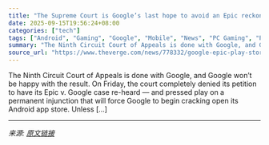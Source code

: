 ```yaml
---
title: "The Supreme Court is Google’s last hope to avoid an Epic reckoning in October"
date: 2025-09-15T19:56:24+08:00
categories: ["tech"]
tags: ["Android", "Gaming", "Google", "Mobile", "News", "PC Gaming", "Policy", "Tech"]
summary: "The Ninth Circuit Court of Appeals is done with Google, and Google won’t be happy with the result. On Friday, the court completely denied its petition to have its Epic v. Google case re-heard — and pr"
source_url: "https://www.theverge.com/news/778332/google-epic-play-store-lawsuit-30-days-supreme-court"
---
```


The Ninth Circuit Court of Appeals is done with Google, and Google won’t be happy with the result. On Friday, the court completely denied its petition to have its Epic v. Google case re-heard — and pressed play on a permanent injunction that will force Google to begin cracking open its Android app store. Unless [&#8230;]

---

*来源: [原文链接](https://www.theverge.com/news/778332/google-epic-play-store-lawsuit-30-days-supreme-court)*
